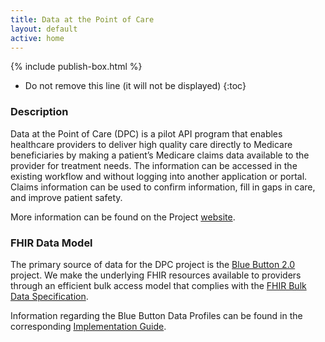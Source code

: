 ```yaml
---
title: Data at the Point of Care
layout: default
active: home
---
```


{% include publish-box.html %}

<!-- { :.no_toc } -->

<!-- TOC  the css styling for this is \pages\assets\css\project.css under 'markdown-toc'-->

* Do not remove this line (it will not be displayed)
{:toc}

<!-- end TOC -->

### Description

Data at the Point of Care (DPC) is a pilot API program that enables healthcare providers to deliver high quality care directly to Medicare beneficiaries by making a patient’s Medicare claims data available to the provider for treatment needs. 
The information can be accessed in the existing workflow and without logging into another application or portal. 
Claims information can be used to confirm information, fill in gaps in care, and improve patient safety.

More information can be found on the Project [website](https://dpc.cms.gov). 


### FHIR Data Model


The primary source of data for the DPC project is the [Blue Button 2.0](https://bluebutton.cms.gov/) project.
We make the underlying FHIR resources available to providers through an efficient bulk access model that complies with the [FHIR Bulk Data Specification](http://hl7.org/fhir/us/bulkdata/2019May/index.html).

Information regarding the Blue Button Data Profiles can be found in the corresponding [Implementation Guide](https://bluebutton.cms.gov/assets/ig/index.html).
